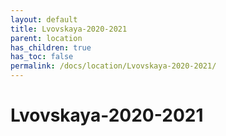 ```yaml
---
layout: default
title: Lvovskaya-2020-2021
parent: location
has_children: true
has_toc: false
permalink: /docs/location/Lvovskaya-2020-2021/
---
```


# Lvovskaya-2020-2021